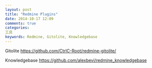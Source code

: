 ```yaml
---
layout: post
title: "Redmine Plugins"
date: 2014-10-17 12:09
comments: true
categories: 
工具
keywords: Redmine, Gitolite, Knowledgebase
---
```


Gitolite
https://github.com/CtrlC-Root/redmine-gitolite/

Knowledgebase
https://github.com/alexbevi/redmine_knowledgebase